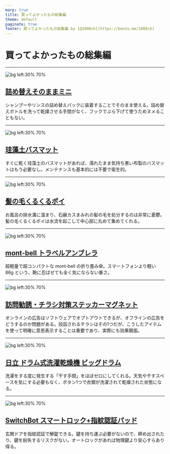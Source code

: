 ```yaml
---
marp: true
title: 買ってよかったもの総集編
theme: default
paginate: true
footer: 買ってよかったもの総集編 by [@1000ch](https://bento.me/1000ch)
---
```


<!-- _class: invert -->

# <!-- fit --> 買ってよかったもの総集編

---

![bg left:30% 70%](https://m.media-amazon.com/images/I/6129C2JCHwL._AC_SX679_.jpg)

## [詰め替えそのままミニ](https://www.amazon.co.jp/dp/B0B86ZDRYJ?tag=1000ch-22)

シャンプーやリンスの詰め替えパックに装着することでそのまま使える。詰め替えボトルを洗って乾燥させる手間がなく、フックでぶら下げて使うためヌメることもない。

---

![bg left:30% 70%](https://m.media-amazon.com/images/I/612vw4cZWmS._AC_SX679_.jpg)

## [珪藻土バスマット](https://www.amazon.co.jp/dp/B089WBGVRL?tag=1000ch-22)

すぐに乾く珪藻土のバスマットがあれば、濡れたまま気持ち悪い布製のバスマットはもう必要なし。メンテナンスも基本的には不要で衛生的。

---

![bg left:30% 70%](https://m.media-amazon.com/images/I/61swZ+lUiUL._AC_SX679_.jpg)

## [髪の毛くるくるポイ](https://www.amazon.co.jp/dp/B084QTYXM3?tag=1000ch-22)

お風呂の排水溝に溜まり、石鹸カスまみれの髪の毛を処分するのは非常に憂鬱。髪の毛くるくるポイは水流を起こして中心部に丸めて集めてくれる。

---

![bg left:30% 70%](https://webshop.montbell.jp/common/images/product/prod_k/k_1128552_ssog.jpg)

## [mont-bell トラベルアンブレラ](https://webshop.montbell.jp/goods/disp.php?product_id=1128552)

超軽量で超コンパクトな mont-bell の折り畳み傘。スマートフォンより軽い 86g という、鞄に忍ばせても全く気にならない重さ。

---

![bg left:30% 70%](https://m.media-amazon.com/images/I/61qCOz2RpbL._AC_SL1500_.jpg)

## [訪問勧誘・チラシ対策ステッカーマグネット](https://www.amazon.co.jp/dp/B07FHYCWHD?tag=1000ch-22)

オンラインの広告はソフトウェアでオプトアウトできるが、オフラインの広告をどうするのか問題がある。投函されるチラシはその1つだが、こうしたアイテムを使って明確に意思表示することは重要であり、実際にも効果覿面。

---

![bg left:30% 70%](https://m.media-amazon.com/images/I/51ySEkXza-L._AC_SX679_.jpg)

## [日立 ドラム式洗濯乾燥機 ビッグドラム](https://www.amazon.co.jp/dp/B098X93WG8?tag=1000ch-22)

洗濯をする度に発生する「干す手間」をほぼゼロにしてくれる。天気や干すスペースを気にする必要もなく、ボタン1つで衣類が洗濯されて乾燥された状態になる。

---

![bg left:30% 70%](https://m.media-amazon.com/images/I/61+YU0a-KUL._AC_SX679_.jpg)

## [SwitchBot スマートロック+指紋認証パッド](https://www.amazon.co.jp/dp/B0B1ZJP9YK?tag=1000ch-22)

玄関ドアを指紋認証で解錠できる。鍵を持ち運ぶ必要がないので、締め出されたり、鍵を紛失するリスクがない。オートロックがあれば物理鍵より安心すらあり得る。

